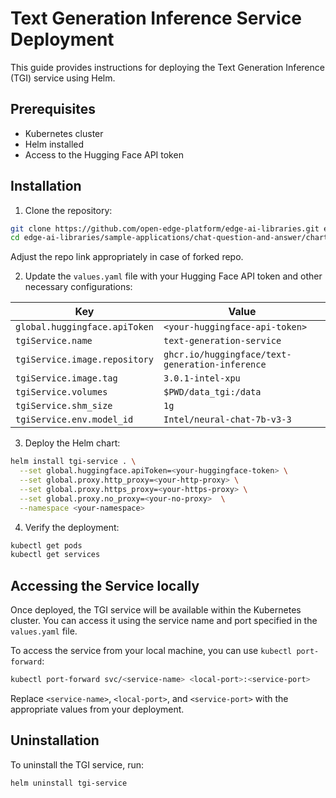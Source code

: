 # Text Generation Inference Service Deployment

This guide provides instructions for deploying the Text Generation Inference (TGI) service using Helm.

## Prerequisites

- Kubernetes cluster
- Helm installed
- Access to the Hugging Face API token

## Installation

1. Clone the repository:

  ```sh
  git clone https://github.com/open-edge-platform/edge-ai-libraries.git edge-ai-libraries -b release-1.2.0
  cd edge-ai-libraries/sample-applications/chat-question-and-answer/chart/subchart/llm/tgi
  ```
  Adjust the repo link appropriately in case of forked repo.

2. Update the `values.yaml` file with your Hugging Face API token and other necessary configurations:

  | Key                          | Value                                                                 |
  |------------------------------|-----------------------------------------------------------------------|
  | `global.huggingface.apiToken`| `<your-huggingface-api-token>`                                         |
  | `tgiService.name`            | `text-generation-service`                                                         |
  | `tgiService.image.repository`| `ghcr.io/huggingface/text-generation-inference`                       |
  | `tgiService.image.tag`       | `3.0.1-intel-xpu`                                                                 |
  | `tgiService.volumes`         | `$PWD/data_tgi:/data`                                                 |
  | `tgiService.shm_size`        | `1g`                                                                  |
  | `tgiService.env.model_id`    | `Intel/neural-chat-7b-v3-3`                                           |

3. Deploy the Helm chart:

  ```sh
  helm install tgi-service . \
    --set global.huggingface.apiToken=<your-huggingface-token> \
    --set global.proxy.http_proxy=<your-http-proxy> \
    --set global.proxy.https_proxy=<your-https-proxy> \
    --set global.proxy.no_proxy=<your-no-proxy>  \
    --namespace <your-namespace>
  ```

4. Verify the deployment:

  ```sh
  kubectl get pods
  kubectl get services
  ```

## Accessing the Service locally

Once deployed, the TGI service will be available within the Kubernetes cluster. You can access it using the service name and port specified in the `values.yaml` file.

To access the service from your local machine, you can use `kubectl port-forward`:

```sh
kubectl port-forward svc/<service-name> <local-port>:<service-port>
```
Replace `<service-name>`, `<local-port>`, and `<service-port>` with the appropriate values from your deployment.

## Uninstallation

To uninstall the TGI service, run:

```sh
helm uninstall tgi-service
```
